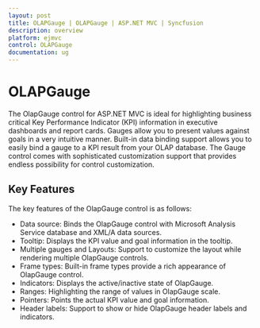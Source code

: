 ```yaml
---
layout: post
title: OLAPGauge | OLAPGauge | ASP.NET MVC | Syncfusion
description: overview
platform: ejmvc
control: OLAPGauge
documentation: ug
---
```


# OLAPGauge

The OlapGauge control for ASP.NET MVC is ideal for highlighting business critical Key Performance Indicator (KPI) information in executive dashboards and report cards. Gauges allow you to present values against goals in a very intuitive manner. Built-in data binding support allows you to easily bind a gauge to a KPI result from your OLAP database. The Gauge control comes with sophisticated customization support that provides endless possibility for control customization. 

## Key Features

The key features of the OlapGauge control is as follows:

* Data source: Binds the OlapGauge control with Microsoft Analysis Service database and XML/A data sources.
* Tooltip: Displays the KPI value and goal information in the tooltip.
* Multiple gauges and Layouts: Support to customize the layout while rendering multiple OlapGauge controls.
* Frame types: Built-in frame types provide a rich appearance of OlapGauge control.
* Indicators: Displays the active/inactive state of OlapGauge.
* Ranges: Highlighting the range of values in OlapGauge scale.
* Pointers:  Points the actual KPI value and goal information.
* Header labels: Support to show or hide OlapGauge header labels and indicators.

